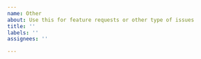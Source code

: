 ```yaml
---
name: Other
about: Use this for feature requests or other type of issues
title: ''
labels: ''
assignees: ''

---
```



